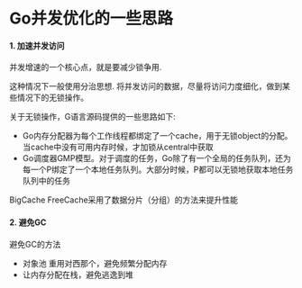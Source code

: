 Go并发优化的一些思路
==

#### 1. 加速并发访问

并发增速的一个核心点，就是要减少锁争用.

这种情况下一般使用分治思想. 将并发访问的数据，尽量将访问力度细化，做到某些情况下的无锁操作。

关于无锁操作，G语言源码提供的一些思路如下:

- Go内存分配器为每个工作线程都绑定了一个cache，用于无锁object的分配。当cache中没有可用内存时候，才加锁从central中获取
- Go调度器GMP模型。对于调度的任务，Go除了有一个全局的任务队列，还为每一个P绑定了一个本地任务队列。大部分时候，P都可以无锁地获取本地任务队列中的任务

BigCache FreeCache采用了数据分片（分组）的方法来提升性能

#### 2. 避免GC

避免GC的方法
- 对象池 重用对西那个，避免频繁分配内存
- 让内存分配在栈，避免逃逸到堆







